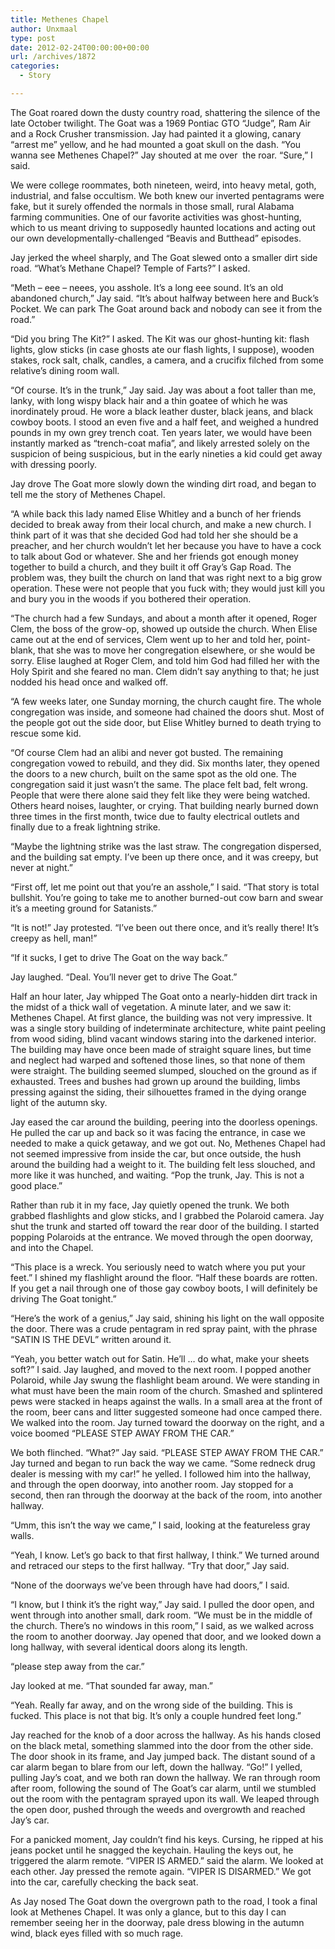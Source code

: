 ```yaml
---
title: Methenes Chapel
author: Unxmaal
type: post
date: 2012-02-24T00:00:00+00:00
url: /archives/1872
categories:
  - Story

---
```

The Goat roared down the dusty country road, shattering the silence of the late October twilight. The Goat was a 1969 Pontiac GTO &#8220;Judge&#8221;, Ram Air and a Rock Crusher transmission. Jay had painted it a glowing, canary &#8220;arrest me&#8221; yellow, and he had mounted a goat skull on the dash. &#8220;You wanna see Methenes Chapel?&#8221; Jay shouted at me over  the roar. &#8220;Sure,&#8221; I said. 

We were college roommates, both nineteen, weird, into heavy metal, goth, industrial, and false occultism. We both knew our inverted pentagrams were fake, but it surely offended the normals in those small, rural Alabama farming communities. One of our favorite activities was ghost-hunting, which to us meant driving to supposedly haunted locations and acting out our own developmentally-challenged &#8220;Beavis and Butthead&#8221; episodes. 

Jay jerked the wheel sharply, and The Goat slewed onto a smaller dirt side road. &#8220;What&#8217;s Methane Chapel? Temple of Farts?&#8221; I asked. 

&#8220;Meth &#8211; eee &#8211; neees, you asshole. It&#8217;s a long eee sound. It&#8217;s an old abandoned church,&#8221; Jay said. &#8220;It&#8217;s about halfway between here and Buck&#8217;s Pocket. We can park The Goat around back and nobody can see it from the road.&#8221;

&#8220;Did you bring The Kit?&#8221; I asked. The Kit was our ghost-hunting kit: flash lights, glow sticks (in case ghosts ate our flash lights, I suppose), wooden stakes, rock salt, chalk, candles, a camera, and a crucifix filched from some relative&#8217;s dining room wall.

&#8220;Of course. It&#8217;s in the trunk,&#8221; Jay said. Jay was about a foot taller than me, lanky, with long wispy black hair and a thin goatee of which he was inordinately proud. He wore a black leather duster, black jeans, and black cowboy boots. I stood an even five and a half feet, and weighed a hundred pounds in my own grey trench coat. Ten years later, we would have been instantly marked as &#8220;trench-coat mafia&#8221;, and likely arrested solely on the suspicion of being suspicious, but in the early nineties a kid could get away with dressing poorly.

Jay drove The Goat more slowly down the winding dirt road, and began to tell me the story of Methenes Chapel.

&#8220;A while back this lady named Elise Whitley and a bunch of her friends decided to break away from their local church, and make a new church. I think part of it was that she decided God had told her she should be a preacher, and her church wouldn&#8217;t let her because you have to have a cock to talk about God or whatever. She and her friends got enough money together to build a church, and they built it off Gray&#8217;s Gap Road. The problem was, they built the church on land that was right next to a big grow operation. These were not people that you fuck with; they would just kill you and bury you in the woods if you bothered their operation.

&#8220;The church had a few Sundays, and about a month after it opened, Roger Clem, the boss of the grow-op, showed up outside the church. When Elise came out at the end of services, Clem went up to her and told her, point-blank, that she was to move her congregation elsewhere, or she would be sorry. Elise laughed at Roger Clem, and told him God had filled her with the Holy Spirit and she feared no man. Clem didn&#8217;t say anything to that; he just nodded his head once and walked off. 

&#8220;A few weeks later, one Sunday morning, the church caught fire. The whole congregation was inside, and someone had chained the doors shut. Most of the people got out the side door, but Elise Whitley burned to death trying to rescue some kid.

&#8220;Of course Clem had an alibi and never got busted. The remaining congregation vowed to rebuild, and they did. Six months later, they opened the doors to a new church, built on the same spot as the old one. The congregation said it just wasn&#8217;t the same. The place felt bad, felt wrong. People that were there alone said they felt like they were being watched. Others heard noises, laughter, or crying. That building nearly burned down three times in the first month, twice due to faulty electrical outlets and finally due to a freak lightning strike. 

&#8220;Maybe the lightning strike was the last straw. The congregation dispersed, and the building sat empty. I&#8217;ve been up there once, and it was creepy, but never at night.&#8221;

&#8220;First off, let me point out that you&#8217;re an asshole,&#8221; I said. &#8220;That story is total bullshit. You&#8217;re going to take me to another burned-out cow barn and swear it&#8217;s a meeting ground for Satanists.&#8221; 

&#8220;It is not!&#8221; Jay protested. &#8220;I&#8217;ve been out there once, and it&#8217;s really there! It&#8217;s creepy as hell, man!&#8221;

&#8220;If it sucks, I get to drive The Goat on the way back.&#8221;

Jay laughed. &#8220;Deal. You&#8217;ll never get to drive The Goat.&#8221;

Half an hour later, Jay whipped The Goat onto a nearly-hidden dirt track in the midst of a thick wall of vegetation. A minute later, and we saw it: Methenes Chapel. At first glance, the building was not very impressive. It was a single story building of indeterminate architecture, white paint peeling from wood siding, blind vacant windows staring into the darkened interior. The building may have once been made of straight square lines, but time and neglect had warped and softened those lines, so that none of them were straight. The building seemed slumped, slouched on the ground as if exhausted. Trees and bushes had grown up around the building, limbs pressing against the siding, their silhouettes framed in the dying orange light of the autumn sky. 

Jay eased the car around the building, peering into the doorless openings. He pulled the car up and back so it was facing the entrance, in case we needed to make a quick getaway, and we got out. No, Methenes Chapel had not seemed impressive from inside the car, but once outside, the hush around the building had a weight to it. The building felt less slouched, and more like it was hunched, and waiting. &#8220;Pop the trunk, Jay. This is not a good place.&#8221; 

Rather than rub it in my face, Jay quietly opened the trunk. We both grabbed flashlights and glow sticks, and I grabbed the Polaroid camera. Jay shut the trunk and started off toward the rear door of the building. I started popping Polaroids at the entrance. We moved through the open doorway, and into the Chapel. 

&#8220;This place is a wreck. You seriously need to watch where you put your feet.&#8221; I shined my flashlight around the floor. &#8220;Half these boards are rotten. If you get a nail through one of those gay cowboy boots, I will definitely be driving The Goat tonight.&#8221;

&#8220;Here&#8217;s the work of a genius,&#8221; Jay said, shining his light on the wall opposite the door. There was a crude pentagram in red spray paint, with the phrase &#8220;SATIN IS THE DEVL&#8221; written around it. 

&#8220;Yeah, you better watch out for Satin. He&#8217;ll &#8230; do what, make your sheets soft?&#8221; I said. Jay laughed, and moved to the next room. I popped another Polaroid, while Jay swung the flashlight beam around. We were standing in what must have been the main room of the church. Smashed and splintered pews were stacked in heaps against the walls. In a small area at the front of the room, beer cans and litter suggested someone had once camped there. We walked into the room. Jay turned toward the doorway on the right, and a voice boomed &#8220;PLEASE STEP AWAY FROM THE CAR.&#8221; 

We both flinched. &#8220;What?&#8221; Jay said. &#8220;PLEASE STEP AWAY FROM THE CAR.&#8221; Jay turned and began to run back the way we came. &#8220;Some redneck drug dealer is messing with my car!&#8221; he yelled. I followed him into the hallway, and through the open doorway, into another room. Jay stopped for a second, then ran through the doorway at the back of the room, into another hallway. 

&#8220;Umm, this isn&#8217;t the way we came,&#8221; I said, looking at the featureless gray walls. 

&#8220;Yeah, I know. Let&#8217;s go back to that first hallway, I think.&#8221; We turned around and retraced our steps to the first hallway. &#8220;Try that door,&#8221; Jay said. 

&#8220;None of the doorways we&#8217;ve been through have had doors,&#8221; I said. 

&#8220;I know, but I think it&#8217;s the right way,&#8221; Jay said. I pulled the door open, and went through into another small, dark room. &#8220;We must be in the middle of the church. There&#8217;s no windows in this room,&#8221; I said, as we walked across the room to another doorway. Jay opened that door, and we looked down a long hallway, with several identical doors along its length.

&#8220;please step away from the car.&#8221;

Jay looked at me. &#8220;That sounded far away, man.&#8221; 

&#8220;Yeah. Really far away, and on the wrong side of the building. This is fucked. This place is not that big. It&#8217;s only a couple hundred feet long.&#8221;

Jay reached for the knob of a door across the hallway. As his hands closed on the black metal, something slammed into the door from the other side. The door shook in its frame, and Jay jumped back. The distant sound of a car alarm began to blare from our left, down the hallway. &#8220;Go!&#8221; I yelled, pulling Jay&#8217;s coat, and we both ran down the hallway. We ran through room after room, following the sound of The Goat&#8217;s car alarm, until we stumbled out the room with the pentagram sprayed upon its wall. We leaped through the open door, pushed through the weeds and overgrowth and reached Jay&#8217;s car. 

For a panicked moment, Jay couldn&#8217;t find his keys. Cursing, he ripped at his jeans pocket until he snagged the keychain. Hauling the keys out, he triggered the alarm remote. &#8220;VIPER IS ARMED.&#8221; said the alarm. We looked at each other. Jay pressed the remote again. &#8220;VIPER IS DISARMED.&#8221; We got into the car, carefully checking the back seat. 

As Jay nosed The Goat down the overgrown path to the road, I took a final look at Methenes Chapel. It was only a glance, but to this day I can remember seeing her in the doorway, pale dress blowing in the autumn wind, black eyes filled with so much rage. 